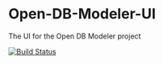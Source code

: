 # Open-DB-Modeler-UI
The UI for the Open DB Modeler project

[![Build Status](https://dev.azure.com/webdude/Open%20Source%20Projects/_apis/build/status/Open-DB-Modeler.Open-DB-Modeler-UI?branchName=main)](https://dev.azure.com/webdude/Open%20Source%20Projects/_build/latest?definitionId=38&branchName=main)
